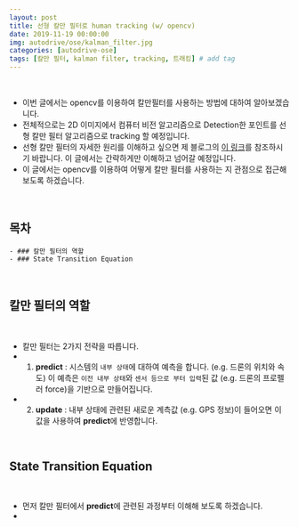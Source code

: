 ```yaml
---
layout: post
title: 선형 칼만 필터로 human tracking (w/ opencv)
date: 2019-11-19 00:00:00
img: autodrive/ose/kalman_filter.jpg
categories: [autodrive-ose] 
tags: [칼만 필터, kalman filter, tracking, 트래킹] # add tag
---
```


<br>

- 이번 글에서는 opencv를 이용하여 칼만필터를 사용하는 방법에 대하여 알아보겠습니다.
- 전체적으로는 2D 이미지에서 컴퓨터 비전 알고리즘으로 Detection한 포인트를 선형 칼만 필터 알고리즘으로 tracking 할 예정입니다.
- 선형 칼만 필터의 자세한 원리를 이해하고 싶으면 제 블로그의 [이 링크](https://gaussian37.github.io/ad-ose-lkf_basic/)를 참조하시기 바랍니다. 이 글에서는 간략하게만 이해하고 넘어갈 예정입니다.
- 이 글에서는 opencv를 이용하여 어떻게 칼만 필터를 사용하는 지 관점으로 접근해 보도록 하겠습니다.

<br>

## **목차**
    - ### 칼만 필터의 역할
    - ### State Transition Equation

<br>

## **칼만 필터의 역할**

<br>

- 칼만 필터는 2가지 전략을 따릅니다.
- 1) **predict** : 시스템의 `내부 상태`에 대하여 예측을 합니다. (e.g. 드론의 위치와 속도) 이 예측은 `이전 내부 상태`와 `센서 등으로 부터 입력`된 값 (e.g. 드론의 프로펠러 force)을 기반으로 만들어집니다.
- 2) **update** : 내부 상태에 관련된 새로운 계측값 (e.g. GPS 정보)이 들어오면 이 값을 사용하여 **predict**에 반영합니다.

<br>

## **State Transition Equation**

<br>

- 먼저 칼만 필터에서 **predict**에 관련된 과정부터 이해해 보도록 하겠습니다.
- 